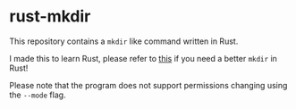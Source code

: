 # rust-mkdir

This repository contains a `mkdir` like command written in Rust.

I made this to learn Rust, please refer to [this](https://github.com/uutils/coreutils/blob/master/src/uu/mkdir/src/mkdir.rs) if 
you need a better `mkdir` in Rust!

Please note that the program does not support permissions changing using the `--mode` flag.

